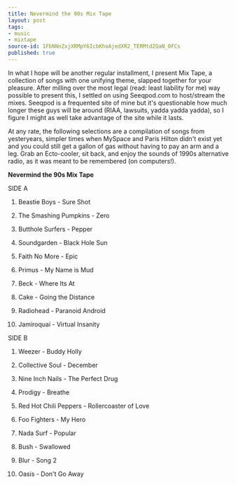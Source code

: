 ```yaml
---
title: Nevermind the 90s Mix Tape
layout: post
tags:
- music
- mixtape
source-id: 1FbNNnZxjXRMpY6IcbKhoAjedXR2_TERMtd2QaN_0FCs
published: true
---
```

In what I hope will be another regular installment, I present Mix Tape, a collection of songs with one unifying theme, slapped together for your pleasure. After milling over the most legal (read: least liability for me) way possible to present this, I settled on using Seeqpod.com to host/stream the mixes. Seeqpod is a frequented site of mine but it's questionable how much longer these guys will be around (RIAA, lawsuits, yadda yadda yadda), so I figure I might as well take advantage of the site while it lasts.

At any rate, the following selections are a compilation of songs from yesteryears, simpler times when MySpace and Paris Hilton didn't exist yet and you could still get a gallon of gas without having to pay an arm and a leg. Grab an Ecto-cooler, sit back, and enjoy the sounds of 1990s alternative radio, as it was meant to be remembered (on computers!).

**Nevermind the 90s Mix Tape**

SIDE A

1. Beastie Boys - Sure Shot

2. The Smashing Pumpkins - Zero

3. Butthole Surfers - Pepper

4. Soundgarden - Black Hole Sun

5. Faith No More - Epic

6. Primus - My Name is Mud

7. Beck - Where Its At

8. Cake - Going the Distance

9. Radiohead - Paranoid Android

10. Jamiroquai - Virtual Insanity

SIDE B

1. Weezer - Buddy Holly

2. Collective Soul - December

3. Nine Inch Nails - The Perfect Drug

4. Prodigy - Breathe

5. Red Hot Chili Peppers - Rollercoaster of Love

6. Foo Fighters - My Hero

7. Nada Surf - Popular

8. Bush - Swallowed

9. Blur - Song 2

10. Oasis - Don't Go Away

